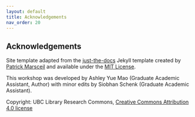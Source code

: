 ```yaml
---
layout: default
title: Acknowledgements
nav_order: 20
---
```

## Acknowledgements

Site template adapted from the [just-the-docs](https://github.com/pmarsceill/just-the-docs) Jekyll template created by [Patrick Marsceil](https://github.com/pmarsceill) and available under the [MIT License](http://opensource.org/licenses/MIT).

This workshop was developed by Ashley Yue Mao (Graduate Academic Assistant, Author) with minor edits by Siobhan Schenk (Graduate Academic Assistant).

Copyright: UBC Library Research Commons, [Creative Commons Attribution 4.0 license](https://creativecommons.org/licenses/by/4.0/)
